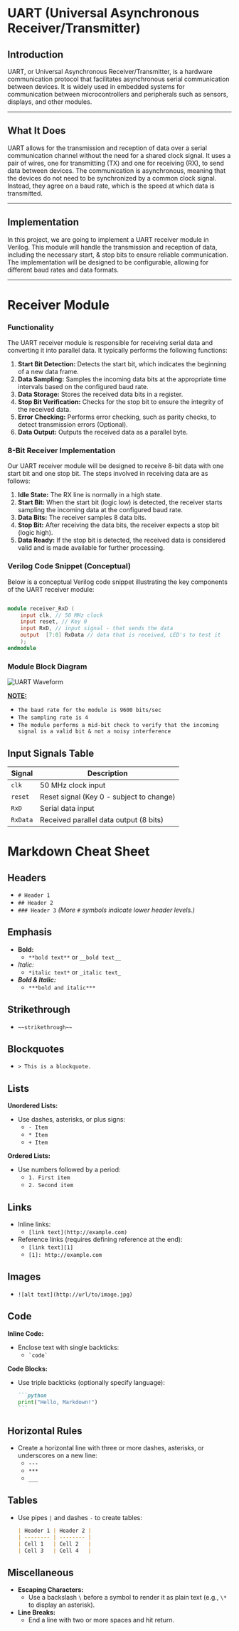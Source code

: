 # UART (Universal Asynchronous Receiver/Transmitter)

## Introduction

UART, or Universal Asynchronous Receiver/Transmitter, is a hardware communication protocol that facilitates asynchronous serial communication between devices. It is widely used in embedded systems for communication between microcontrollers and peripherals such as sensors, displays, and other modules.

---------------------------------------------------------------------------------------------
## What It Does

UART allows for the transmission and reception of data over a serial communication channel without the need for a shared clock signal. It uses a pair of wires, one for transmitting (TX) and one for receiving (RX), to send data between devices. The communication is asynchronous, meaning that the devices do not need to be synchronized by a common clock signal. Instead, they agree on a baud rate, which is the speed at which data is transmitted.

---------------------------------------------------------------------------------------------
## Implementation

In this project, we are going to implement a UART receiver module in Verilog. This module will handle the transmission and reception of data, including the necessary start, & stop bits to ensure reliable communication. The implementation will be designed to be configurable, allowing for different baud rates and data formats.

---------------------------------------------------------------------------------------------

# Receiver Module
### Functionality

The UART receiver module is responsible for receiving serial data and converting it into parallel data. It typically performs the following functions:

1.  **Start Bit Detection:** Detects the start bit, which indicates the beginning of a new data frame.
2.  **Data Sampling:** Samples the incoming data bits at the appropriate time intervals based on the configured baud rate.
3.  **Data Storage:** Stores the received data bits in a register.
4.  **Stop Bit Verification:** Checks for the stop bit to ensure the integrity of the received data.
5.  **Error Checking:** Performs error checking, such as parity checks, to detect transmission errors (Optional).
6.  **Data Output:** Outputs the received data as a parallel byte.

### 8-Bit Receiver Implementation

Our UART receiver module will be designed to receive 8-bit data with one start bit and one stop bit. The steps involved in receiving data are as follows:

1.  **Idle State:** The RX line is normally in a high state.
2.  **Start Bit:** When the start bit (logic low) is detected, the receiver starts sampling the incoming data at the configured baud rate.
3.  **Data Bits:** The receiver samples 8 data bits.
4.  **Stop Bit:** After receiving the data bits, the receiver expects a stop bit (logic high).
5.  **Data Ready:** If the stop bit is detected, the received data is considered valid and is made available for further processing.

### Verilog Code Snippet (Conceptual)

Below is a conceptual Verilog code snippet illustrating the key components of the UART receiver module:

```verilog

module receiver_RxD (
    input clk, // 50 MHz clock
    input reset, // Key 0
    input RxD, // input signal - that sends the data
    output  [7:0] RxData // data that is received, LED's to test it
    );
endmodule
```
### Module Block Diagram

![UART Waveform](./receiver_module_overview.png)


<u>**NOTE:** </u> 

- `The baud rate for the module is 9600 bits/sec`
- `The sampling rate is 4`
- `The module performs a mid-bit check to verify that the incoming signal is a valid bit & not a noisy interference`





## Input Signals Table

| Signal    | Description                                      |
| --------- | ------------------------------------------------ |
| `clk`     | 50 MHz clock input                               |
| `reset`   | Reset signal (Key 0 - subject to change)         |
| `RxD`     | Serial data input                                |
| `RxData`  | Received parallel data output (8 bits)           |


# Markdown Cheat Sheet

## Headers
- `# Header 1`
- `## Header 2`
- `### Header 3`
*(More `#` symbols indicate lower header levels.)*

## Emphasis
- **Bold:**  
  - `**bold text**` or `__bold text__`
- *Italic:*  
  - `*italic text*` or `_italic text_`
- ***Bold & Italic:***  
  - `***bold and italic***`

## Strikethrough
- `~~strikethrough~~`

## Blockquotes
- `> This is a blockquote.`

## Lists

**Unordered Lists:**
- Use dashes, asterisks, or plus signs:
  - `- Item`
  - `* Item`
  - `+ Item`

**Ordered Lists:**
- Use numbers followed by a period:
  - `1. First item`
  - `2. Second item`

## Links
- Inline links:
  - `[link text](http://example.com)`
- Reference links (requires defining reference at the end):
  - `[link text][1]`
  - `[1]: http://example.com`

## Images
- `![alt text](http://url/to/image.jpg)`

## Code

**Inline Code:**
- Enclose text with single backticks:
  - `` `code` ``

**Code Blocks:**
- Use triple backticks (optionally specify language):
  ~~~markdown
  ```python
  print("Hello, Markdown!")
  ```
  ~~~

## Horizontal Rules
- Create a horizontal line with three or more dashes, asterisks, or underscores on a new line:
  - `---`
  - `***`
  - `___`

## Tables
- Use pipes `|` and dashes `-` to create tables:
  ~~~markdown
  | Header 1 | Header 2 |
  | -------- | -------- |
  | Cell 1   | Cell 2   |
  | Cell 3   | Cell 4   |
  ~~~

## Miscellaneous
- **Escaping Characters:**  
  - Use a backslash `\` before a symbol to render it as plain text (e.g., `\*` to display an asterisk).
- **Line Breaks:**  
  - End a line with two or more spaces and hit return.
